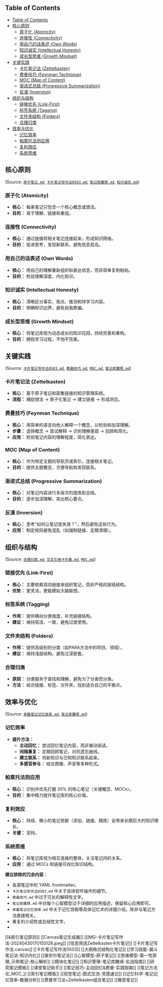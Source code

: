 ## Table of Contents

- [Table of Contents](#table-of-contents)
- [核心原则](#核心原则)
  - [原子化 (Atomicity)](#原子化-atomicity)
  - [连接性 (Connectivity)](#连接性-connectivity)
  - [用自己的话表述 (Own Words)](#用自己的话表述-own-words)
  - [知识诚实 (Intellectual Honesty)](#知识诚实-intellectual-honesty)
  - [成长型思维 (Growth Mindset)](#成长型思维-growth-mindset)
- [关键实践](#关键实践)
  - [卡片笔记法 (Zettelkasten)](#卡片笔记法-zettelkasten)
  - [费曼技巧 (Feynman Technique)](#费曼技巧-feynman-technique)
  - [MOC (Map of Content)](#moc-map-of-content)
  - [渐进式总结 (Progressive Summarization)](#渐进式总结-progressive-summarization)
  - [反演 (Inversion)](#反演-inversion)
- [组织与结构](#组织与结构)
  - [链接优先 (Link-First)](#链接优先-link-first)
  - [标签系统 (Tagging)](#标签系统-tagging)
  - [文件夹结构 (Folders)](#文件夹结构-folders)
  - [合理归类](#合理归类)
- [效率与优化](#效率与优化)
  - [记忆效率](#记忆效率)
  - [帕累托法则应用](#帕累托法则应用)
  - [复利效应](#复利效应)
  - [系统思维](#系统思维)

## 核心原则

(Source: [`原子笔记.md`](assets/原子笔记.md), [`卡片笔记写作法0503.md`](卡片笔记写作法0503.md), [`笔记库雕琢.md`](知识管理-笔记库雕琢-实战指南.md), [`知识诚实.md`](assets/知识诚实.md))

### 原子化 (Atomicity)

- **核心：** 每条笔记只包含一个核心概念或想法。
- **目的：** 易于理解、链接和重组。

### 连接性 (Connectivity)

- **核心：** 通过链接将相关笔记连接起来，形成知识网络。
- **目的：** 促进思考，发现新联系，避免信息孤岛。

### 用自己的话表述 (Own Words)

- **核心：** 用自己的理解重新组织和表达信息，而非简单复制粘贴。
- **目的：** 检验理解深度，内化知识。

### 知识诚实 (Intellectual Honesty)

- **核心：** 清晰区分事实、观点、推测和待学习内容。
- **目的：** 明确知识边界，避免自我欺骗。

### 成长型思维 (Growth Mindset)

- **核心：** 将笔记库视为动态成长的知识花园，持续完善和重构。
- **目的：** 拥抱学习过程，不怕不完美。

## 关键实践

(Source: [`卡片笔记写作法0503.md`](卡片笔记写作法0503.md), [`费曼技巧.md`](assets/费曼技巧.md), [`MOC.md`](assets/MOC.md), [`笔记库雕琢.md`](知识管理-笔记库雕琢-实战指南.md))

### 卡片笔记法 (Zettelkasten)

- **核心：** 基于原子笔记和密集链接的知识管理系统。
- **流程：** 捕捉想法 -> 原子化笔记 -> 建立链接 -> 形成洞见。

### 费曼技巧 (Feynman Technique)

- **核心：** 用简单的语言向他人解释一个概念，以检验和加深理解。
- **步骤：** 选择概念 -> 尝试解释 -> 识别理解差距 -> 回顾和简化。
- **应用：** 检验笔记内容的理解程度，简化表达。

### MOC (Map of Content)

- **核心：** 作为特定主题的导航页或索引，连接相关笔记。
- **目的：** 提供主题概览，方便导航和发现联系。

### 渐进式总结 (Progressive Summarization)

- **核心：** 对笔记内容进行多层次的提炼和总结。
- **目的：** 逐步加深理解，突出核心要点。

### 反演 (Inversion)

- **核心：** 思考“如何让笔记库失效？”，然后避免这些行为。
- **应用：** 制定规则避免混乱（如强制链接、定期清理）。

## 组织与结构

(Source: [`合理归类.md`](合理归类.md), [`交叉引用卡片集.md`](交叉引用卡片集.md), [`MOC.md`](assets/MOC.md))

### 链接优先 (Link-First)

- **核心：** 主要依赖双向链接来组织笔记，而非严格的层级结构。
- **优势：** 更灵活，更能模拟大脑联想。

### 标签系统 (Tagging)

- **作用：** 提供横向分类维度，补充链接结构。
- **建议：** 保持简洁、一致，避免过度使用。

### 文件夹结构 (Folders)

- **作用：** 提供高级别的分类（如PARA方法中的项目、领域）。
- **建议：** 保持浅层结构，避免过深嵌套。

### 合理归类

- **原则：** 分类服务于查找和理解，避免为了分类而分类。
- **方法：** 结合链接、标签、文件夹，找到适合自己的平衡点。

## 效率与优化

(Source: [`单篇笔记记忆效率.md`](记忆科学-笔记记忆效率-数据分析.md), [`笔记库雕琢.md`](知识管理-笔记库雕琢-实战指南.md))

### 记忆效率

- **提升方法：**
  - **主动回忆：** 尝试回忆笔记内容，而非被动阅读。
  - **间隔重复：** 定期回顾笔记，对抗遗忘曲线。
  - **建立联系：** 将新知识与已知知识联系起来。
  - **多感官参与：** 结合图像、声音等多种形式。

### 帕累托法则应用

- **核心：** 识别并优先打磨 20% 的核心笔记（关键概念、MOCs）。
- **目的：** 集中精力提升笔记库的核心价值。

### 复利效应

- **核心：** 持续、微小的笔记贡献（添加、链接、精炼）会带来长期巨大的知识增长。
- **关键：** 坚持。

### 系统思维

- **核心：** 将笔记库视为相互连接的整体，关注笔记间的关系。
- **应用：** 通过 MOCs 和链接可视化知识结构。

**建议排除的冗余内容：**

- 各源笔记中的 YAML frontmatter。
- `卡片笔记写作法0503.md` 中关于具体软件操作的细节。
- `费曼技巧.md` 中过于冗长的解释性文字。
- `笔记库雕琢.md` 中对每个心智模型过于详细的应用描述，保留核心应用即可。
- `单篇笔记记忆效率.md` 中关于记忆宫殿等具体记忆术的详细介绍，除非与笔记方法直接相关。
- 重复的介绍性或总结性文字。
- 
[[&索引笔记原则]]
[[Canvas笔记生成器]]
[[IMG-卡片笔记写作法-20240430170155128.jpeg]]
[[信息筛选Zettelkasten卡片笔记]]
[[卡片笔记写作法.canvas]]
[[卡片笔记写作法0503]]
[[大纲格式结构化笔记]]
[[学习技能-漏斗笔记法-知识内化]]
[[康奈尔笔记法]]
[[心智模型-原子笔记]]
[[思维模型-第一性原理_示例笔记-核心解析]]
[[模块化笔记]]
[[知识管理-笔记库雕琢-实战指南]]
[[研究笔记模板]]
[[课堂笔记助手]]
[[笔记技巧-主动回忆&费曼-实践指南]]
[[笔记方法论_MOC_]]
[[索引笔记模板]]
[[视觉笔记-图式交流-灵感速记]]
[[记忆科学-笔记记忆效率-数据分析]]
[[费曼学习法+Zettelkasten组合笔记]]
[[雅思笔记]]